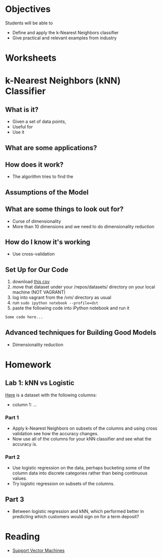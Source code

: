 # Objectives
Students will be able to
- Define and apply the k-Nearest Neighbors classifier
- Give practical and relevant examples from industry

# Worksheets

# k-Nearest Neighbors (kNN) Classifier
## What is it?
- Given a set of data points,
- Useful for
- Use it

## What are some applications?

## How does it work?
- The algorithm tries to find the

## Assumptions of the Model

## What are some things to look out for?
- Curse of dimensionality
- More than 10 dimensions and we need to do dimensionality reduction

## How do I know it's working
- Use cross-validation

## Set Up for Our Code
1. download [this csv]()
2. move that dataset under your /repos/datasets/ directory on your local machine (NOT VAGRANT)
3. log into vagrant from the /vm/ directory as usual
5. run `sudo ipython notebook --profile=dst`
6. paste the following code into iPython notebook and run it

```python
Some code here...
```

## Advanced techniques for Building Good Models
- Dimensionality reduction

# Homework
## Lab 1: kNN vs Logistic
[Here]() is a dataset with the following columns:
- column 1: ...

### Part 1
- Apply k-Nearest Neighbors on subsets of the columns and using cross validation see how the accuracy changes.
- Now use all of the columns for your kNN classifier and see what the accuracy is.

### Part 2
- Use logistic regression on the data, perhaps bucketing some of the column data into discrete categories rather than being continuous values.
- Try logistic regression on subsets of the columns.

## Part 3
- Between logistic regression and kNN, which performed better in predicting which customers would sign on for a term deposit?

# Reading
- [Support Vector Machines]()
